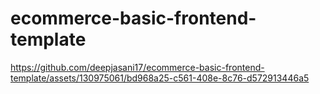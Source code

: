 # ecommerce-basic-frontend-template
https://github.com/deepjasani17/ecommerce-basic-frontend-template/assets/130975061/bd968a25-c561-408e-8c76-d572913446a5
